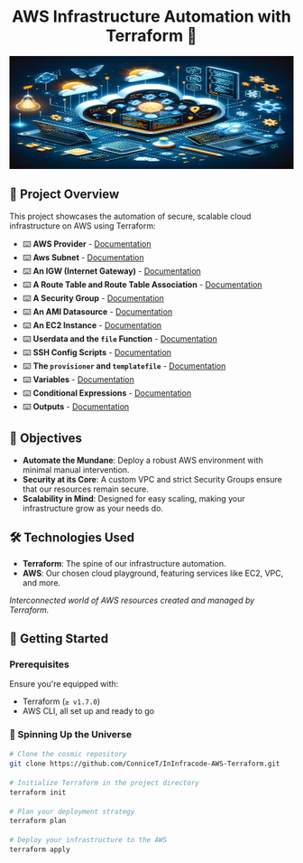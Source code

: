 <h1 align="center">AWS Infrastructure Automation with Terraform 🚀</h1>

<p align="center">
  <img src="images/terraform.png" alt="Project Logo" width="1000" height ="200"/>
</p>

## 📖 Project Overview

This project showcases the automation of secure, scalable cloud infrastructure on AWS using Terraform:

- ⌨️ **AWS Provider** - [Documentation](https://registry.terraform.io/providers/hashicorp/aws/latest/docs)
- ⌨️ **Aws Subnet** - [Documentation](https://registry.terraform.io/providers/hashicorp/aws/latest/docs/resources/subnet)
- ⌨️ **An IGW (Internet Gateway)** - [Documentation](https://registry.terraform.io/providers/hashicorp/aws/latest/docs/resources/internet_gateway)
- ⌨️ **A Route Table and Route Table Association** - [Documentation](https://registry.terraform.io/providers/hashicorp/aws/latest/docs/resources/route_table_association)
- ⌨️ **A Security Group** - [Documentation](https://registry.terraform.io/providers/hashicorp/aws/latest/docs/resources/security_group)
- ⌨️ **An AMI Datasource** - [Documentation](https://registry.terraform.io/providers/hashicorp/aws/3.74.2/docs/data-sources/ami)
- ⌨️ **An EC2 Instance** - [Documentation](https://registry.terraform.io/providers/hashicorp/aws/latest/docs/resources/instance)
- ⌨️ **Userdata and the `file` Function** - [Documentation](https://registry.terraform.io/providers/serverscom/serverscom/latest/docs/guides/user-data)
- ⌨️ **SSH Config Scripts** - [Documentation](https://registry.terraform.io/providers/loafoe/ssh/latest/docs/resources/resources)
- ⌨️ **The `provisioner` and `templatefile`** - [Documentation](https://registry.terraform.io/providers/hashicorp/template/latest/docs/data-sources/file)
- ⌨️ **Variables** - [Documentation](https://developer.hashicorp.com/terraform/language/values/variables)
- ⌨️ **Conditional Expressions** - [Documentation](https://developer.hashicorp.com/terraform/language/expressions/conditionals)
- ⌨️ **Outputs** - [Documentation](https://developer.hashicorp.com/terraform/language/values/outputs)
 

## 🎯 Objectives

- **Automate the Mundane**: Deploy a robust AWS environment with minimal manual intervention.
- **Security at its Core**: A custom VPC and strict Security Groups ensure that our resources remain secure.
- **Scalability in Mind**: Designed for easy scaling, making your infrastructure grow as your needs do.

## 🛠 Technologies Used

- **Terraform**: The spine of our infrastructure automation.
- **AWS**: Our chosen cloud playground, featuring services like EC2, VPC, and more.

<!-- ## 📐 Architecture Diagram

<p align="center">
  <img src="images/terraform2.png" alt="Architecture Diagram" width="600"/>
</p> -->

_Interconnected world of AWS resources created and managed by Terraform._

## 🚀 Getting Started

### Prerequisites

Ensure you're equipped with:
- Terraform (`≥ v1.7.0`)
- AWS CLI, all set up and ready to go

### 🌟 Spinning Up the Universe

```bash
# Clone the cosmic repository
git clone https://github.com/ConniceT/InInfracode-AWS-Terraform.git

# Initialize Terraform in the project directory
terraform init

# Plan your deployment strategy
terraform plan

# Deploy your infrastructure to the AWS 
terraform apply
